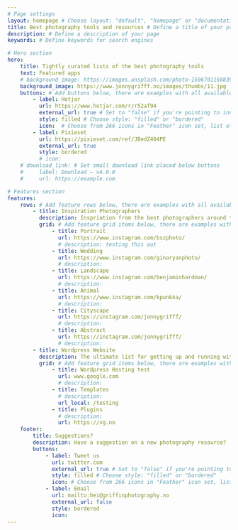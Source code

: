 ```yaml
---
# Page settings
layout: homepage # Choose layout: "default", "homepage" or "documentation-archive"
title: Best photography tools and resources # Define a title of your page
description: # Define a description of your page
keywords: # Define keywords for search engines

# Hero section
hero:
    title: Tightly curated lists of the best photography tools
    text: Featured apps
    # background_image: https://images.unsplash.com/photo-1506701160839-34cfdecaf53c?ixlib=rb-1.2.1&ixid=eyJhcHBfaWQiOjEyMDd9&w=1000&q=80
    background_image: https://www.jonnygrifff.no/images/thumbs/11.jpg
    buttons: # Add buttons below, there are examples with all available options
        - label: Hotjar
          url: https://www.hotjar.com/r/r52af94
          external_url: true # Set to "false" if you're pointing to inner page
          style: filled # Choose style: "filled" or "bordered"
          icon:  # Choose from 266 icons in "Feather" icon set, list of all icons is available here - https://feathericons.com
        - label: Pixieset
          url: https://pixieset.com/ref/JBedZ404PE 
          external_url: true
          style: bordered
          # icon: 
    # download_link: # Set small download link placed below buttons
    #     label: Download — v4.0.0
    #     url: https://example.com

# Features section
features:
    rows: # Add feature rows below, there are examples with all available options
        - title: Inspiration Photographers
          description: Inspriation from the best photographers around the world 🌍
          grid: # Add feature grid items below, there are examples with all available options
              - title: Portrait 
                url: https://www.instagram.com/bszphoto/
                # description: testing this out
              - title: Wedding 
                url: https://www.instagram.com/ginaryanphoto/
                # description: 
              - title: Landscape 
                url: https://www.instagram.com/benjaminhardman/
                # description: 
              - title: Animal 
                url: https://www.instagram.com/kpunkka/
                # description:
              - title: Cityscape
                url: https://instagram.com/jonnygrifff/
                # description:
              - title: Abstract
                url: https://instagram.com/jonnygrifff/
                # description:
        - title: Wordpress Website
          description: The ultimate list for getting up and running with a wordpress website to showcase your stunning photography and sell services. 
          grid: # Add feature grid items below, there are examples with all available options
              - title: Wordpress Hosting test
                url: www.google.com
                # description:  
              - title: Templates
                # description: 
                url_local: /testing
              - title: Plugins
                # description: 
                url: https://vg.no
    footer: 
        title: Suggestions?
        description: Have a suggestion on a new photography resource?
        buttons: 
            - label: Tweet us
              url: twitter.com
              external_url: true # Set to "false" if you're pointing to inner page
              style: filled # Choose style: "filled" or "bordered"
              icon: # Choose from 266 icons in "Feather" icon set, list of all icons is available here - https://feathericons.com
            - label: Email
              url: mailto:hei@griffinphotography.no
              external_url: false
              style: bordered
              icon:
---
```

